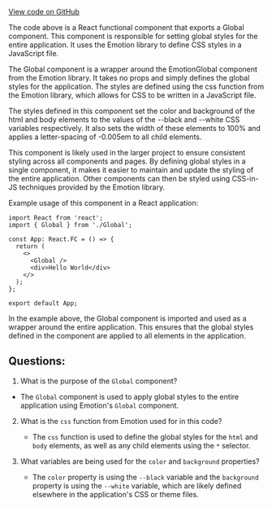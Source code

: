 [View code on GitHub](https://github.com/technologiestiftung/kulturdaten-frontend/blob/master/components/globals/Global.tsx)

The code above is a React functional component that exports a Global component. This component is responsible for setting global styles for the entire application. It uses the Emotion library to define CSS styles in a JavaScript file.

The Global component is a wrapper around the EmotionGlobal component from the Emotion library. It takes no props and simply defines the global styles for the application. The styles are defined using the css function from the Emotion library, which allows for CSS to be written in a JavaScript file.

The styles defined in this component set the color and background of the html and body elements to the values of the --black and --white CSS variables respectively. It also sets the width of these elements to 100% and applies a letter-spacing of -0.005em to all child elements.

This component is likely used in the larger project to ensure consistent styling across all components and pages. By defining global styles in a single component, it makes it easier to maintain and update the styling of the entire application. Other components can then be styled using CSS-in-JS techniques provided by the Emotion library.

Example usage of this component in a React application:

```
import React from 'react';
import { Global } from './Global';

const App: React.FC = () => {
  return (
    <>
      <Global />
      <div>Hello World</div>
    </>
  );
};

export default App;
```

In the example above, the Global component is imported and used as a wrapper around the entire application. This ensures that the global styles defined in the component are applied to all elements in the application.
## Questions: 
 1. What is the purpose of the `Global` component?
   - The `Global` component is used to apply global styles to the entire application using Emotion's `Global` component.

2. What is the `css` function from Emotion used for in this code?
   - The `css` function is used to define the global styles for the `html` and `body` elements, as well as any child elements using the `*` selector.

3. What variables are being used for the `color` and `background` properties?
   - The `color` property is using the `--black` variable and the `background` property is using the `--white` variable, which are likely defined elsewhere in the application's CSS or theme files.